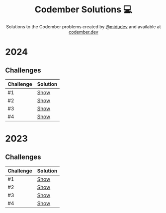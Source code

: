 <div align="center">

# Codember Solutions :computer:

Solutions to the Codember problems created by [@midudev](https://github.com/midudev/) and available at [codember.dev](https://codember.dev/)

</div>

# 2024

## Challenges

| Challenge | Solution                                                          |
|-----------|-------------------------------------------------------------------|
| #1        | [Show](src/main/java/dev/asjordi/solutions24/ch01/Challenge.java) |
| #2        | [Show](src/main/java/dev/asjordi/solutions24/ch02/Challenge.java) |
| #3        | [Show](src/main/java/dev/asjordi/solutions24/ch03/Challenge.java) |
| #4        | [Show](src/main/java/dev/asjordi/solutions24/ch04/Challenge.java) |

# 2023

## Challenges

| Challenge | Solution                                                            |
|-----------|---------------------------------------------------------------------|
| #1        | [Show](src/main/java/dev/asjordi/solutions23/ch01/Challenge01.java)   |
| #2        | [Show](src/main/java/dev/asjordi/solutions23/ch02/MiniCompiler.java)  |
| #3        | [Show](src/main/java/dev/asjordi/solutions23/ch03/SpyEncryption.java) |
| #4        | [Show](src/main/java/dev/asjordi/solutions23/ch04/FileSystem.java)    |
